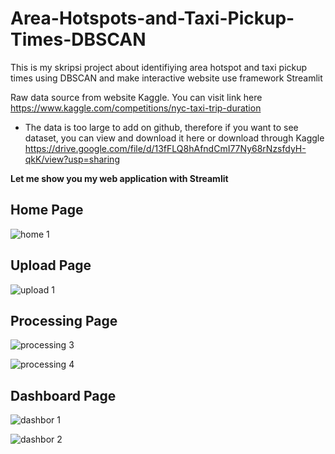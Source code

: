 # Area-Hotspots-and-Taxi-Pickup-Times-DBSCAN
This is my skripsi project about identifiying area hotspot and taxi pickup times using DBSCAN and make interactive website use framework Streamlit 

Raw data source from website Kaggle. You can visit link here https://www.kaggle.com/competitions/nyc-taxi-trip-duration

- The data is too large to add on github, therefore if you want to see dataset, you can view and download it here or download through Kaggle https://drive.google.com/file/d/13fFLQ8hAfndCmI77Ny68rNzsfdyH-qkK/view?usp=sharing

**Let me show you my web application with Streamlit**

<h2>Home Page</h2>

![home 1](https://github.com/mulia-dea/Area-Hotspots-and-Taxi-Pickup-Times-DBSCAN/assets/67699035/c4411396-c505-4a86-b75f-5c20c4809ab7)

<h2>Upload Page</h2>

![upload 1](https://github.com/mulia-dea/Area-Hotspots-and-Taxi-Pickup-Times-DBSCAN/assets/67699035/4eee8b24-9ba2-4da5-9c82-165b901b016f)

<h2>Processing Page</h2>

![processing 3](https://github.com/mulia-dea/Area-Hotspots-and-Taxi-Pickup-Times-DBSCAN/assets/67699035/1523e2f5-f8bd-488b-bf21-fa7984897ce3)

![processing 4](https://github.com/mulia-dea/Area-Hotspots-and-Taxi-Pickup-Times-DBSCAN/assets/67699035/09b7be0d-1e9e-48b4-b093-53b81991e810)

<h2>Dashboard Page</h2>

![dashbor 1](https://github.com/mulia-dea/Area-Hotspots-and-Taxi-Pickup-Times-DBSCAN/assets/67699035/2d143295-82ac-460b-ba73-0bd1cf42fdcf)

![dashbor 2](https://github.com/mulia-dea/Area-Hotspots-and-Taxi-Pickup-Times-DBSCAN/assets/67699035/671e4b8f-f328-4f7b-86c1-ad72a42eaf29)
